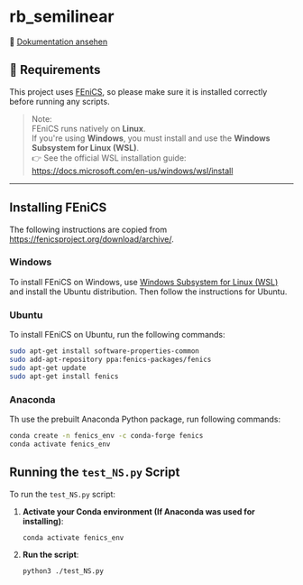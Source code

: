 # rb_semilinear

📘 [Dokumentation ansehen](https://<username>.github.io/<repo-name>/)

## 🔧 Requirements

This project uses [FEniCS](https://fenicsproject.org/), so please make sure it is installed correctly before running any scripts.

> Note:  
> FEniCS runs natively on **Linux**.  
> If you're using **Windows**, you must install and use the **Windows Subsystem for Linux (WSL)**.  
> 👉 See the official WSL installation guide: https://docs.microsoft.com/en-us/windows/wsl/install

---

## Installing FEniCS
The following instructions are copied from https://fenicsproject.org/download/archive/.
### Windows
To install FEniCS on Windows, use [Windows Subsystem for Linux (WSL)](https://learn.microsoft.com/en-us/windows/wsl/install) and install the Ubuntu distribution. Then follow the instructions 
for Ubuntu.

### Ubuntu 
To install FEniCS on Ubuntu, run the following commands:

```bash
sudo apt-get install software-properties-common
sudo add-apt-repository ppa:fenics-packages/fenics
sudo apt-get update
sudo apt-get install fenics
```

### Anaconda
Th use the prebuilt Anaconda Python package, run following commands:

```bash
conda create -n fenics_env -c conda-forge fenics
conda activate fenics_env
```

##  Running the `test_NS.py` Script

To run the `test_NS.py` script:

1. **Activate your Conda environment (If Anaconda was used for installing)**:

    ```bash
    conda activate fenics_env
    ```

2. **Run the script**:

    ```bash
    python3 ./test_NS.py
    ```

